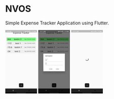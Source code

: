 # NVOS

Simple Expense Tracker Application using Flutter.

<img src="assets/home.jpeg" alt= “” width="100" height="200">
<img src="assets/add.jpeg" alt= “” width="100" height="200">
<img src="assets/loading.jpeg" alt= “” width="100" height="200">
